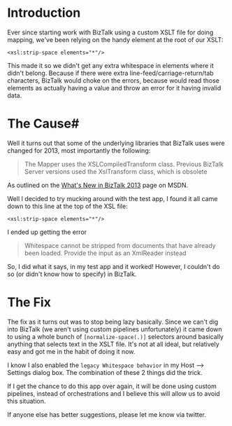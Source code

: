 <!-- {Title:"BizTalk 2013 Map with Custom XSLT -- Document Does Not Have a Root Element",PublishedOn:"2014-01-30 15:09",Intro:"Upgrading from BizTalk 2010 to 2013 caused the maps that were using a custom XSLT to always result in a 'Document Does Not Have a Root Element' error and a blank transformed XML Document. When using the xsl:strip-space elements='*'"} -->

# Introduction #

Ever since starting work with BizTalk using a custom XSLT file for doing mapping, we've been relying on the handy element at the root of our XSLT:

`<xsl:strip-space elements="*"/>`

This made it so we didn't get any extra whitespace in elements where it didn't belong. Because if there were extra line-feed/carriage-return/tab characters, BizTalk would choke on the errors, because would read those elements as actually having a value and throw an error for it having invalid data.

# The Cause#

Well it turns out that some of the underlying libraries that BizTalk uses were changed for 2013, most importantly the following:

> The Mapper uses the XSLCompiledTransform class. Previous BizTalk Server versions used the XslTransform class, which is obsolete

As outlined on the [What's New in BizTalk 2013](http://msdn.microsoft.com/en-us/library/jj248703.aspx) page on MSDN.

Well I decided to try mucking around with the test app, I found it all came down to this line at the top of the XSL file:

`<xsl:strip-space elements="*"/>`

I ended up getting the error 

>Whitespace cannot be stripped from documents that have already been loaded. Provide the input as an XmlReader instead

So, I did what it says, in my test app and it worked! However, I couldn't do so (or didn't know how to specify) in BizTalk.

# The Fix #

The fix as it turns out was to stop being lazy basically. Since we can't dig into BizTalk (we aren't using custom pipelines unfortunately) it came down to using a whole bunch of `[normalize-space(.)]` selectors around basically anything that selects text in the XSLT file. It's not at all ideal, but relatively easy and got me in the habit of doing it now.

I know I also enabled the `legacy Whitespace behavior` in my Host --> Settings dialog box. The combination of these 2 things did the trick.

If I get the chance to do this app over again, it will be done using custom pipelines, instead of orchestrations and I believe this will allow us to avoid this situation.

If anyone else has better suggestions, please let me know via twitter.